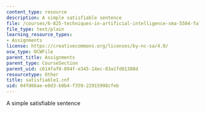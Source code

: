 ```yaml
---
content_type: resource
description: A simple satisfiable sentence
file: /courses/6-825-techniques-in-artificial-intelligence-sma-5504-fall-2002/04fd66aee8d3b8b4f35922915998cfeb_satisfiable1.cnf
file_type: text/plain
learning_resource_types:
- Assignments
license: https://creativecommons.org/licenses/by-nc-sa/4.0/
ocw_type: OCWFile
parent_title: Assignments
parent_type: CourseSection
parent_uid: c614faf8-894f-e345-14ec-83a1fd01388d
resourcetype: Other
title: satisfiable1.cnf
uid: 04fd66ae-e8d3-b8b4-f359-22915998cfeb
---
```

A simple satisfiable sentence